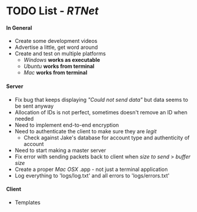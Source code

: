 # TODO List - *RTNet*

#### In General
 - Create some development videos
 - Advertise a little, get word around
 - Create and test on multiple platforms
    * *Windows* **works as executable**
    * *Ubuntu* **works from terminal**
    * *Mac* **works from terminal**

#### Server
 - Fix bug that keeps displaying *"Could not send data"* but data seems to be sent anyway
 - Allocation of IDs is not perfect, sometimes doesn't remove an ID when needed
 - Need to implement end-to-end encryption
 - Need to authenticate the client to make sure they are *legit*
    * Check against Jake's database for account type and authenticity of account
 - Need to start making a master server
 - Fix error with sending packets back to client when *size to send* > *buffer size*
 - Create a proper *Mac OSX* .app - not just a terminal application
 - Log everything to 'logs/log.txt' and all errors to 'logs/errors.txt'
 
#### Client
 - Templates